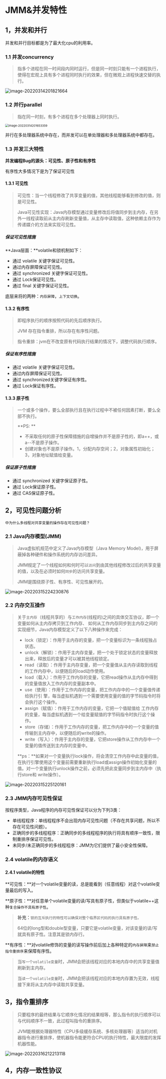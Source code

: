 # JMM&并发特性

## 1，并发和并行

并发和并行目标都是为了最大化cpu的利用率。

### 1.1 并发concurrency

>   指多个进程在同一时间段内同时运行，但是同一时刻只能有一个进程执行，使得在宏观上具有多个进程同时执行的效果，但在微观上进程快速交替的执行。

![image-20220314201821664](asserts/image-20220314201821664.png)

### 1.2 并行parallel

>   指在同一时刻，有多个进程在多个处理器上同时执行。

<img src="asserts/image-20220314201653359.png" alt="image-20220314201653359" style="zoom: 67%;" />

并行在多处理器系统中存在，而并发可以在单处理器和多处理器系统中都存在。



### 1.3 并发三大特性

**并发编程Bug的源头：可见性、原子性和有序性**

有序性大多情况下是为了保证可见性

#### 1.3.1 可见性

>   可见性：当一个线程修改了共享变量的值，其他线程能够看到修改的值，则是可见性。
>
>   Java可见性实现：Java内存模型通过变量修改后将值同步到主内存，在另外一线程读取前从主内存刷新变量值，从主存中读取值，这种依赖主存作为传递媒介的方法来实现可见性。

#####  保证可见性措施

**Java层面：**volatile和锁机制如下：

*   通过 volatile 关键字保证可见性。
*   通过内存屏障保证可见性。
*   通过 synchronized 关键字保证可见性。
*   通过 Lock保证可见性。
*   通过 final 关键字保证可见性。

底层来将的两种：`内存屏障`，`上下文切换`。



#### 1.3.2 有序性

>   即程序执行的顺序按照代码的先后顺序执行。
>
>   JVM 存在指令重排，所以存在有序性问题。
>
>   指令重排：jvm在不改变原有代码执行结果的情况下，调整代码执行顺序。

#####  保证有序性措施

*   通过 volatile 关键字保证可见性。 
*   通过内存屏障保证可见性。
*   通过 synchronized关键字保证有序性。
*   通过 Lock保证有序性。



#### 1.3.3 原子性

>   一个或多个操作，要么全部执行且在执行过程中不被任何因素打断，要么全部不执行。
>
>   **PS: **
>
>   *   不采取任何的原子性保障措施的自增操作并不是原子性的，即a++，或a--不是原子操作。
>   *   创建对象也不是原子操作。1，分配内存空间；2，对象属性初始化；3，对象地址赋值给变量。

#####  保证原子性措施

*   通过 synchronized 关键字保证原子性。
*   通过 Lock保证原子性。
*    通过 CAS保证原子性。

## 2，可见性问题分析

`中为什么多线程对共享变量的操作存在可见性问题？`

### 2.1 Java内存模型(JMM)

>   Java虚拟机规范中定义了Java内存模型（Java Memory Model)，用于屏蔽掉各种硬件和操作系统的内存访问差异。
>
>   JMM规定了一个线程如何和何时可以`访问`到由其他线程修改过后的共享变量的值，以及在必须时如何`同步`的访问共享变量。
>
>   JMM是围绕原子性、有序性、可见性展开的。

![image-20220315224230876](asserts/image-20220315224230876.png)

### 2.2 内存交互操作

>   关于`主内存`（线程共享的）与`工作内存`(线程的)之间的具体交互协议，即一个变量如何从主内存拷贝到工作内存、 如何从工作内存同步到主内存之间的实现细节，Java内存模型定义了以下八种操作来完成：
>
>   *   lock（锁定）：作用于主内存的变量，把一个变量标识为一条线程独占状态。
>   *   unlock（解锁）：作用于主内存变量，把一个处于锁定状态的变量释放出来，释放后的变量才可以被其他线程锁定。
>   *   read（读取）：作用于主内存变量，把一个变量值从主内存读取到线程的工作内存中，以便随后的load动作使用。
>   *   load（载入）：作用于工作内存的变量，它把read操作从主内存中得到的变量值放入工作内存的变量副本中。
>   *   use（使用）：作用于工作内存的变量，把工作内存中的一个变量值传递给执行引 擎，每当虚拟机遇到一个需要使用变量的值的字节码指令时将会执行这个操作。
>   *   assign（赋值）：作用于工作内存的变量，它把一个值赋值给 工作内存的变量，每当虚拟机遇到一个给变量赋值的字节码指令时执行这个操作。
>   *   store（存储）：作用于工作内存的变量，把工作内存中的一个变量的值传输到主内存中，以便随后的write的操作。
>   *   write（写入）：作用于主内存的变量，它把store操作从工作内存中一个变量的值传送到主内存的变量中。
>
>   **ps：**如果对一个变量执行lock操作，将会清空工作内存中此变量的值，在执行引擎使用这个变量前需要重新执行load或assign操作初始化变量的值。对一个变量执行unlock操作之前，必须先把此变量同步到主内存中（执行store和 write操作）。

![image-20220315225120161](asserts/image-20220315225120161.png)

### 2.3 JMM内存可见性保证

按程序类型，Java程序的内存可见性保证可以分为下列3类：

*   单线程程序：单线程程序不会出现内存可见性问题（不存在共享问题，所以不存在可见性问题）。
*   正确同步的多线程程序：正确同步的多线程程序的执行将具有顺序一致性，限制重排序保证可见性。
*   未同步/未正确同步的多线程程序：JMM为它们提供了最小安全性保障。



### 2.4 volatile的内存语义

#### 2.4.1 volatile的特性

**可见性：**对一个volatile变量的读，总是能看到（任意线程）对这个volatile变量最后的写入。

**原子性：**对任意单个volatile变量的读/写具有原子性，但类似于volatile++这种`复合操作不具有原子性`。

>   **补充：**`锁的互斥执行的特性可以确保对整个临界区代码的执行具有原子性。`
>
>   64位的long型和double型变量，只要它是volatile变量，对该变量的读/写就具有原子性。注意其是锁内存行。

**有序性：**对volatile修饰的变量的读写操作前后加上各种特定的`内存屏障`来`禁止指令重排序`来保障有序性。



>   当`写一个volatile变量`时，JMM会把该线程对应的本地内存中的共享变量值刷新到主内存。 
>
>   当`读一个volatile变量`时，JMM会把该线程对应的本地内存置为无效，线程接下来将从主内存中读取共享变量。

## 3，指令重排序

>   ​		只要程序的最终结果与它顺序化情况的结果相等，那么指令的执行顺序可以与代码顺序不一致，此过程叫指令的重排序。
>
>   ​		JVM能根据处理器特性（CPU多级缓存系统、多核处理器等）适当的对机器指令进行重排序，使机器指令能更符合CPU的执行特性，最大限度的发挥机器性能。

![image-20220316212213118](asserts/image-20220316212213118.png)



## 4，内存一致性协议

